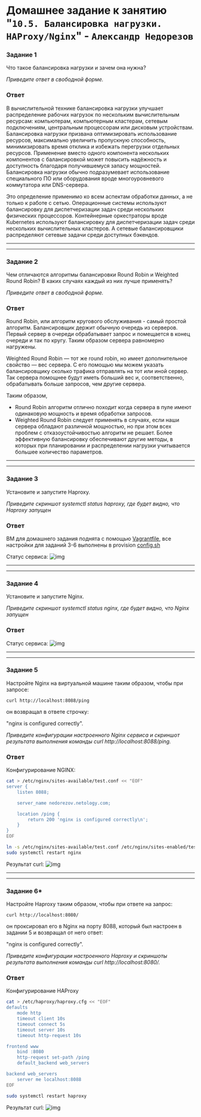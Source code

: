 # Домашнее задание к занятию "`10.5. Балансировка нагрузки. HAProxy/Nginx`" - `Александр Недорезов`



### Задание 1

Что такое балансировка нагрузки и зачем она нужна?

*Приведите ответ в свободной форме.*

### Ответ

В вычислительной технике балансировка нагрузки улучшает распределение рабочих нагрузок по нескольким вычислительным ресурсам: компьютерам, компьютерным кластерам, сетевым подключениям, центральным процессорам или дисковым устройствам. Балансировка нагрузки призвана оптимизировать использование ресурсов, максимально увеличить пропускную способность, минимизировать время отклика и избежать перегрузки отдельных ресурсов. Применение вместо одного компонента нескольких компонентов с балансировкой может повысить надёжность и доступность благодаря получившемуся запасу мощностей. Балансировка нагрузки обычно подразумевает использование специального ПО или оборудования вроде многоуровневого коммутатора или DNS-сервера.

Это определение применимо ко всем аспектам обработки данных, а не только к работе с сетью. Операционные системы используют балансировку для диспетчеризации задач среди нескольких физических процессоров. Контейнерные оркестраторы вроде Kubernetes используют балансировку для диспетчеризации задач среди нескольких вычислительных кластеров. А сетевые балансировщики распределяют сетевые задачи среди доступных бэкендов.

---
---

### Задание 2

Чем отличаются алгоритмы балансировки Round Robin и Weighted Round Robin? В каких случаях каждый из них лучше применять?

*Приведите ответ в свободной форме.*

### Ответ

Round Robin, или алгоритм кругового обслуживания - самый простой алгоритм. Балансировщик держит обычную очередь из серверов. Первый сервер в очереди обрабатывает запрос и помещается в конец очереди и так по кругу. Таким образом сервера равномерно нагружены.

Weighted Round Robin — тот же round robin, но имеет дополнительное свойство — вес сервера. С его помощью мы можем указать балансировщику сколько трафика отправлять на тот или иной сервер. Так сервера помощнее будут иметь больший вес и, соответственно, обрабатывать больше запросов, чем другие сервера.

Таким образом, 
- Round Robin алгоритм отлично походит когда сервера в пуле имеют одинаковую мощность и время обработки запросов.
- Weighted Round Robin следует применять в случаях, если наши сервера обладают различной мощностью, но при этом всех проблем с отказоустойчивостью алгоритм не решает. Более эффективную балансировку обеспечивают другие методы, в которых при планировании и распределении нагрузки учитывается большее количество параметров.


---
---



### Задание 3

Установите и запустите Haproxy.

*Приведите скриншот systemctl status haproxy, где будет видно, что Haproxy запущен*

### Ответ

ВМ для домашнего задания поднята с помощью [Vagrantfile](https://github.com/smutosey/sys-netology-hw/10-05-haproxy-nginx/Vagrantfile), все настройки для заданий 3-6 выполнены в provision [config.sh](https://github.com/smutosey/sys-netology-hw/10-05-haproxy-nginx/config.sh)

Статус сервиса:
![img](https://github.com/smutosey/sys-netology-hw/10-05-haproxy-nginx/img/03-1.png)

---
---

### Задание 4

Установите и запустите Nginx.

*Приведите скриншот systemctl status nginx, где будет видно, что Nginx запущен*

### Ответ

Статус сервиса:
![img](https://github.com/smutosey/sys-netology-hw/10-05-haproxy-nginx/img/04-1.png)

---
---

### Задание 5

Настройте Nginx на виртуальной машине таким образом, чтобы при запросе:

`curl http://localhost:8088/ping`

он возвращал в ответе строчку: 

"nginx is configured correctly".

*Приведите конфигурации настроенного Nginx сервиса и скриншот результата выполнения команды curl http://localhost:8088/ping.*

### Ответ

Конфигурирование NGINX:
```bash
cat > /etc/nginx/sites-available/test.conf << "EOF"
server {
    listen 8088;

    server_name nedorezov.netology.com;

    location /ping {
        return 200 'nginx is configured correctly\n';
    }
}
EOF

ln -s /etc/nginx/sites-available/test.conf /etc/nginx/sites-enabled/test.conf
sudo systemctl restart nginx
```

Результат curl:
![img](https://github.com/smutosey/sys-netology-hw/10-05-haproxy-nginx/img/05-1.png)

---
---

### Задание 6*

Настройте Haproxy таким образом, чтобы при ответе на запрос:

`curl http://localhost:8080/`

он проксировал его в Nginx на порту 8088, который был настроен в задании 5 и возвращал от него ответ: 

"nginx is configured correctly". 

*Приведите конфигурации настроенного Haproxy и скриншоты результата выполнения команды curl http://localhost:8080/.*

### Ответ

Конфигурирование HAProxy

```bash
cat > /etc/haproxy/haproxy.cfg << "EOF"
defaults
    mode http
    timeout client 10s
    timeout connect 5s
    timeout server 10s 
    timeout http-request 10s

frontend www
    bind :8080
    http-request set-path /ping
    default_backend web_servers

backend web_servers
    server me localhost:8088
EOF

sudo systemctl restart haproxy
```

Результат curl:
![img](https://github.com/smutosey/sys-netology-hw/10-05-haproxy-nginx/img/06-1.png)